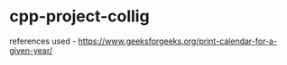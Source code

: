 # cpp-project-collig
references used -
https://www.geeksforgeeks.org/print-calendar-for-a-given-year/
